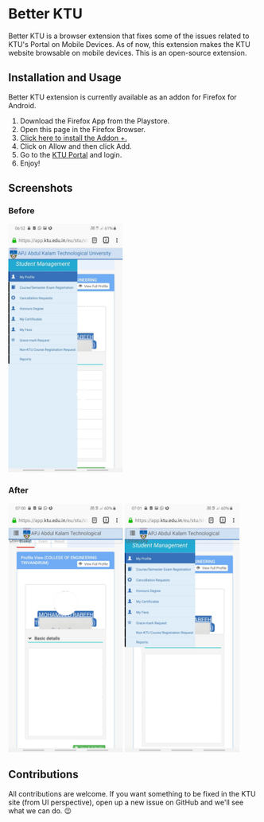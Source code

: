 # Better KTU

Better KTU is a browser extension that fixes some of the issues related to KTU's Portal on Mobile Devices. As of now, this extension makes the KTU website browsable on mobile devices. This is an open-source extension.

## Installation and Usage

Better KTU extension is currently available as an addon for Firefox for Android.

1. Download the Firefox App from the Playstore.
2. Open this page in the Firefox Browser.
3. [Click here to install the Addon +.](https://github.com/rabeehrz/better-ktu/releases/download/v0.1.1/better_ktu-0.1.1-an+fx.xpi)
4. Click on Allow and then click Add.
5. Go to the [KTU Portal](https://app.ktu.edu.in/login.jsp) and login.
6. Enjoy!

## Screenshots

### Before

<img src="https://raw.githubusercontent.com/rabeehrz/better-ktu/master/docs/images/before.jpeg" height="500"/>

### After

<img src="https://raw.githubusercontent.com/rabeehrz/better-ktu/master/docs/images/after-new.jpg" height="500"/> <img src="https://raw.githubusercontent.com/rabeehrz/better-ktu/master/docs/images/after-2.jpg" height="500"/>

## Contributions

All contributions are welcome. If you want something to be fixed in the KTU site (from UI perspective), open up a new issue on GitHub and we'll see what we can do. :wink:
